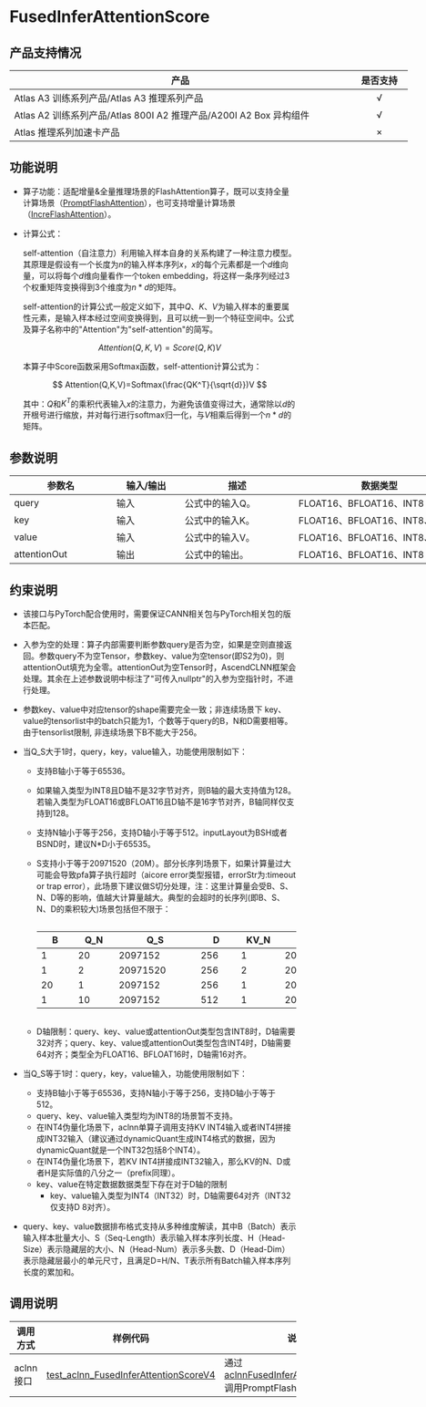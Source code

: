 #  FusedInferAttentionScore

## 产品支持情况

<table style="undefined;table-layout: fixed; width: 700px"><colgroup>
<col style="width: 600px">
<col style="width: 100px">
</colgroup>
<thead>
  <tr>
    <th style="text-align: center;">产品</th>
    <th style="text-align: center;">是否支持</th>
  </tr></thead>
<tbody>
  <tr>
    <td>Atlas A3 训练系列产品/Atlas A3 推理系列产品</td>
    <td style="text-align: center;">√</td>
  </tr>
  <tr>
    <td>Atlas A2 训练系列产品/Atlas 800I A2 推理产品/A200I A2 Box 异构组件</td>
    <td style="text-align: center;">√</td>
  </tr>
  <tr>
    <td>Atlas 推理系列加速卡产品</td>
    <td style="text-align: center;">×</td>
  </tr>
</tbody>
</table>

## 功能说明

- 算子功能：适配增量&全量推理场景的FlashAttention算子，既可以支持全量计算场景（[PromptFlashAttention](../prompt_flash_attention/README.md)），也可支持增量计算场景（[IncreFlashAttention](../incre_flash_attention/README.md)）。

- 计算公式：

    self-attention（自注意力）利用输入样本自身的关系构建了一种注意力模型。其原理是假设有一个长度为$n$的输入样本序列$x$，$x$的每个元素都是一个$d$维向量，可以将每个$d$维向量看作一个token embedding，将这样一条序列经过3个权重矩阵变换得到3个维度为$n*d$的矩阵。

    self-attention的计算公式一般定义如下，其中$Q$、$K$、$V$为输入样本的重要属性元素，是输入样本经过空间变换得到，且可以统一到一个特征空间中。公式及算子名称中的"Attention"为"self-attention"的简写。

    $$
    Attention(Q,K,V)=Score(Q,K)V
    $$

    本算子中Score函数采用Softmax函数，self-attention计算公式为：

    $$
    Attention(Q,K,V)=Softmax(\frac{QK^T}{\sqrt{d}})V
    $$

    其中：$Q$和$K^T$的乘积代表输入$x$的注意力，为避免该值变得过大，通常除以$d$的开根号进行缩放，并对每行进行softmax归一化，与$V$相乘后得到一个$n*d$的矩阵。

## 参数说明

<table style="undefined;table-layout: fixed; width: 900px"><colgroup>
<col style="width: 180px">
<col style="width: 120px">
<col style="width: 200px">
<col style="width: 300px">
<col style="width: 100px">
</colgroup>
<thead>
  <tr>
    <th>参数名</th>
    <th>输入/输出</th>
    <th>描述</th>
    <th>数据类型</th>
    <th>数据格式</th>
  </tr></thead>
<tbody>
  <tr>
    <td>query</td>
    <td>输入</td>
    <td>公式中的输入Q。</td>
    <td>FLOAT16、BFLOAT16、INT8</td>
    <td>ND</td>
  </tr>
  <tr>
    <td>key</td>
    <td>输入</td>
    <td>公式中的输入K。</td>
    <td>FLOAT16、BFLOAT16、INT8、INT4</td>
    <td>ND</td>
  </tr>
  <tr>
    <td>value</td>
    <td>输入</td>
    <td>公式中的输入V。</td>
    <td>FLOAT16、BFLOAT16、INT8、INT4</td>
    <td>ND</td>
  </tr>
  <tr>
    <td>attentionOut</td>
    <td>输出</td>
    <td>公式中的输出。</td>
    <td>FLOAT16、BFLOAT16、INT8</td>
    <td>ND</td>
  </tr>
</tbody>
</table>

## 约束说明

- 该接口与PyTorch配合使用时，需要保证CANN相关包与PyTorch相关包的版本匹配。

- 入参为空的处理：算子内部需要判断参数query是否为空，如果是空则直接返回。参数query不为空Tensor，参数key、value为空tensor(即S2为0)，则attentionOut填充为全零。attentionOut为空Tensor时，AscendCLNN框架会处理。其余在上述参数说明中标注了"可传入nullptr"的入参为空指针时，不进行处理。

- 参数key、value中对应tensor的shape需要完全一致；非连续场景下 key、value的tensorlist中的batch只能为1，个数等于query的B，N和D需要相等。由于tensorlist限制, 非连续场景下B不能大于256。

- 当Q_S大于1时，query，key，value输入，功能使用限制如下：
    - 支持B轴小于等于65536。

  - 如果输入类型为INT8且D轴不是32字节对齐，则B轴的最大支持值为128。若输入类型为FLOAT16或BFLOAT16且D轴不是16字节对齐，B轴同样仅支持到128。

  - 支持N轴小于等于256，支持D轴小于等于512。inputLayout为BSH或者BSND时，建议N*D小于65535。

  - S支持小于等于20971520（20M）。部分长序列场景下，如果计算量过大可能会导致pfa算子执行超时（aicore error类型报错，errorStr为:timeout or trap error），此场景下建议做S切分处理，注：这里计算量会受B、S、N、D等的影响，值越大计算量越大。典型的会超时的长序列(即B、S、N、D的乘积较大)场景包括但不限于：

    <div style="overflow-x: auto;">
    <table style="undefined;table-layout: fixed; width: 550px"><colgroup>
    <col style="width: 100px">
    <col style="width: 100px">
    <col style="width: 200px">
    <col style="width: 100px">
    <col style="width: 100px">
    <col style="width: 150px">
    </colgroup><thead>
    <tr>
    <th>B</th>
    <th>Q_N</th>
    <th>Q_S</th>
    <th>D</th>
    <th>KV_N</th>
    <th>KV_S</th>
    </tr></thead>
    <tbody>
    <tr>
    <td>1</td>
    <td>20</td>
    <td>2097152</td>
    <td>256</td>
    <td>1</td>
    <td>2097152</td>
    </tr>
    <tr>
    <td>1</td>
    <td>2</td>
    <td>20971520</td>
    <td>256</td>
    <td>2</td>
    <td>20971520</td>
    </tr>
    <tr>
    <td>20</td>
    <td>1</td>
    <td>2097152</td>
    <td>256</td>
    <td>1</td>
    <td>2097152</td>
    </tr>
    <tr>
    <td>1</td>
    <td>10</td>
    <td>2097152</td>
    <td>512</td>
    <td>1</td>
    <td>2097152</td>
    </tr>
    </tbody>
    </table>
    </div>

  -  D轴限制：query、key、value或attentionOut类型包含INT8时，D轴需要32对齐；query、key、value或attentionOut类型包含INT4时，D轴需要64对齐；类型全为FLOAT16、BFLOAT16时，D轴需16对齐。

- 当Q_S等于1时：query，key，value输入，功能使用限制如下：

  - 支持B轴小于等于65536，支持N轴小于等于256，支持D轴小于等于512。
  - query、key、value输入类型均为INT8的场景暂不支持。
  - 在INT4伪量化场景下，aclnn单算子调用支持KV INT4输入或者INT4拼接成INT32输入（建议通过dynamicQuant生成INT4格式的数据，因为dynamicQuant就是一个INT32包括8个INT4）。
  - 在INT4伪量化场景下，若KV INT4拼接成INT32输入，那么KV的N、D或者H是实际值的八分之一（prefix同理）。
  - key、value在特定数据数据类型下存在对于D轴的限制
    - key、value输入类型为INT4（INT32）时，D轴需要64对齐（INT32仅支持D 8对齐）。
  
- query、key、value数据排布格式支持从多种维度解读，其中B（Batch）表示输入样本批量大小、S（Seq-Length）表示输入样本序列长度、H（Head-Size）表示隐藏层的大小、N（Head-Num）表示多头数、D（Head-Dim）表示隐藏层最小的单元尺寸，且满足D=H/N、T表示所有Batch输入样本序列长度的累加和。

## 调用说明

| 调用方式  | 样例代码                                                     | 说明                                                         |
| --------- | ------------------------------------------------------------ | ------------------------------------------------------------ |
| aclnn接口 | [test_aclnn_FusedInferAttentionScoreV4](./examples/test_aclnn_fused_infer_attention_score.cpp) | 通过[aclnnFusedInferAttentionScoreV4](./docs/aclnnFusedInferAttentionScoreV4.md)调用PromptFlashAttentionV3算子 |

